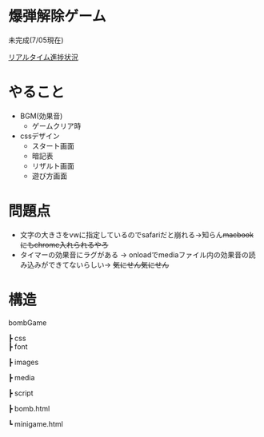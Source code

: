# 爆弾解除ゲーム
未完成(7/05現在)
  
[リアルタイム進捗状況](yomayoi.com/minigame.com)
  
# やること
* BGM(効果音)
  * ゲームクリア時
* cssデザイン
    * スタート画面
    * 暗記表
    * リザルト画面
    * 遊び方画面
  
# 問題点
* 文字の大きさをvwに指定しているのでsafariだと崩れる->知らん~~macbookにもchrome入れられるやろ~~
* タイマーの効果音にラグがある -> onloadでmediaファイル内の効果音の読み込みができてないらしい-> ~~気にせん気にせん~~
  
# 構造
  bombGame
  
┣ css<br>
┣ font
  
┣ images
  
┣ media
  
┣ script
  
┣ bomb.html
  
┗ minigame.html
